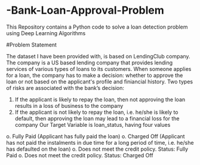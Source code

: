 # -Bank-Loan-Approval-Problem
This Repository contains a Python code to solve a loan detection problem using Deep Learning Algorithms


#Problem Statement

The dataset I have been provided with, is based on LendingClub company. The company is a US based lending company that provides lending services of various types of loans to its customers. When someone applies for a loan, the company has to make a decision: whether to approve the loan or not based on the applicant's profile and finiancial history. Two types of risks are associated with the bank’s decision:

   1. If the applicant is likely to repay the loan, then not approving the loan results in a loss of business to the company
   2. If the applicant is not likely to repay the loan, i.e. he/she is likely to default, then approving the loan may lead to a financial loss for the company
Our Target Variable is loan_status, having four values

   o. Fully Paid (Applicant has fully paid the loan)
   o. Charged Off (Applicant has not paid the instalments in due time for a long period of time, i.e. he/she has defaulted on the loan)
   o. Does not meet the credit policy. Status: Fully Paid
   o. Does not meet the credit policy. Status: Charged Off
